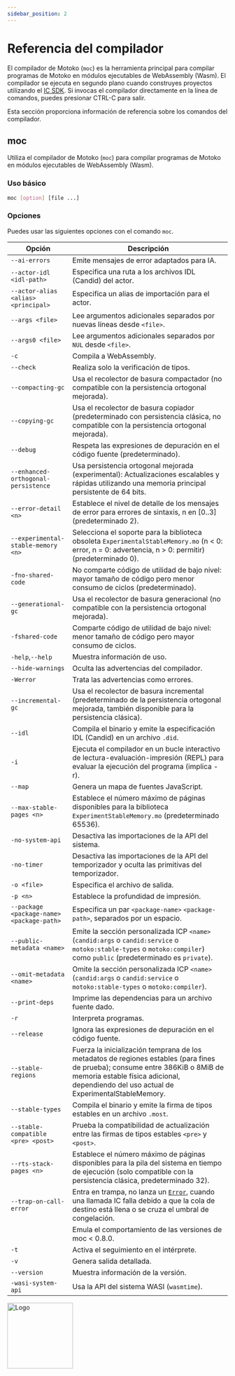```yaml
---
sidebar_position: 2
---
```


# Referencia del compilador

El compilador de Motoko (`moc`) es la herramienta principal para compilar
programas de Motoko en módulos ejecutables de WebAssembly (Wasm). El compilador
se ejecuta en segundo plano cuando construyes proyectos utilizando el
[IC SDK](https://internetcomputer.org/docs/current/developer-docs/setup/install).
Si invocas el compilador directamente en la línea de comandos, puedes presionar
CTRL-C para salir.

Esta sección proporciona información de referencia sobre los comandos del
compilador.

## moc

Utiliza el compilador de Motoko (`moc`) para compilar programas de Motoko en
módulos ejecutables de WebAssembly (Wasm).

### Uso básico

```bash
moc [option] [file ...]
```

### Opciones

Puedes usar las siguientes opciones con el comando `moc`.

| Opción                                    | Descripción                                                                                                                                                                                                              |
| ----------------------------------------- | ------------------------------------------------------------------------------------------------------------------------------------------------------------------------------------------------------------------------ |
| `--ai-errors`                             | Emite mensajes de error adaptados para IA.                                                                                                                                                                               |
| `--actor-idl <idl-path>`                  | Especifica una ruta a los archivos IDL (Candid) del actor.                                                                                                                                                               |
| `--actor-alias <alias> <principal>`       | Especifica un alias de importación para el actor.                                                                                                                                                                        |
| `--args <file>`                           | Lee argumentos adicionales separados por nuevas líneas desde `<file>`.                                                                                                                                                   |
| `--args0 <file>`                          | Lee argumentos adicionales separados por `NUL` desde `<file>`.                                                                                                                                                           |
| `-c`                                      | Compila a WebAssembly.                                                                                                                                                                                                   |
| `--check`                                 | Realiza solo la verificación de tipos.                                                                                                                                                                                   |
| `--compacting-gc`                         | Usa el recolector de basura compactador (no compatible con la persistencia ortogonal mejorada).                                                                                                                          |
| `--copying-gc`                            | Usa el recolector de basura copiador (predeterminado con persistencia clásica, no compatible con la persistencia ortogonal mejorada).                                                                                    |
| `--debug`                                 | Respeta las expresiones de depuración en el código fuente (predeterminado).                                                                                                                                              |
| `--enhanced-orthogonal-persistence`       | Usa persistencia ortogonal mejorada (experimental): Actualizaciones escalables y rápidas utilizando una memoria principal persistente de 64 bits.                                                                        |
| `--error-detail <n>`                      | Establece el nivel de detalle de los mensajes de error para errores de sintaxis, n en \[0..3\] (predeterminado 2).                                                                                                       |
| `--experimental-stable-memory <n>`        | Selecciona el soporte para la biblioteca obsoleta `ExperimentalStableMemory.mo` (n < 0: error, n = 0: advertencia, n > 0: permitir) (predeterminado 0).                                                                  |
| `-fno-shared-code`                        | No comparte código de utilidad de bajo nivel: mayor tamaño de código pero menor consumo de ciclos (predeterminado).                                                                                                      |
| `--generational-gc`                       | Usa el recolector de basura generacional (no compatible con la persistencia ortogonal mejorada).                                                                                                                         |
| `-fshared-code`                           | Comparte código de utilidad de bajo nivel: menor tamaño de código pero mayor consumo de ciclos.                                                                                                                          |
| `-help`,`--help`                          | Muestra información de uso.                                                                                                                                                                                              |
| `--hide-warnings`                         | Oculta las advertencias del compilador.                                                                                                                                                                                  |
| `-Werror`                                 | Trata las advertencias como errores.                                                                                                                                                                                     |
| `--incremental-gc`                        | Usa el recolector de basura incremental (predeterminado de la persistencia ortogonal mejorada, también disponible para la persistencia clásica).                                                                         |
| `--idl`                                   | Compila el binario y emite la especificación IDL (Candid) en un archivo `.did`.                                                                                                                                          |
| `-i`                                      | Ejecuta el compilador en un bucle interactivo de lectura-evaluación-impresión (REPL) para evaluar la ejecución del programa (implica -r).                                                                                |
| `--map`                                   | Genera un mapa de fuentes JavaScript.                                                                                                                                                                                    |
| `--max-stable-pages <n>`                  | Establece el número máximo de páginas disponibles para la biblioteca `ExperimentStableMemory.mo` (predeterminado 65536).                                                                                                 |
| `-no-system-api`                          | Desactiva las importaciones de la API del sistema.                                                                                                                                                                       |
| `-no-timer`                               | Desactiva las importaciones de la API del temporizador y oculta las primitivas del temporizador.                                                                                                                         |
| `-o <file>`                               | Especifica el archivo de salida.                                                                                                                                                                                         |
| `-p <n>`                                  | Establece la profundidad de impresión.                                                                                                                                                                                   |
| `--package <package-name> <package-path>` | Especifica un par `<package-name>` `<package-path>`, separados por un espacio.                                                                                                                                           |
| `--public-metadata <name>`                | Emite la sección personalizada ICP `<name>` (`candid:args` o `candid:service` o `motoko:stable-types` o `motoko:compiler`) como `public` (predeterminado es `private`).                                                  |
| `--omit-metadata <name>`                  | Omite la sección personalizada ICP `<name>` (`candid:args` o `candid:service` o `motoko:stable-types` o `motoko:compiler`).                                                                                              |
| `--print-deps`                            | Imprime las dependencias para un archivo fuente dado.                                                                                                                                                                    |
| `-r`                                      | Interpreta programas.                                                                                                                                                                                                    |
| `--release`                               | Ignora las expresiones de depuración en el código fuente.                                                                                                                                                                |
| `--stable-regions`                        | Fuerza la inicialización temprana de los metadatos de regiones estables (para fines de prueba); consume entre 386KiB o 8MiB de memoria estable física adicional, dependiendo del uso actual de ExperimentalStableMemory. |
| `--stable-types`                          | Compila el binario y emite la firma de tipos estables en un archivo `.most`.                                                                                                                                             |
| `--stable-compatible <pre> <post>`        | Prueba la compatibilidad de actualización entre las firmas de tipos estables `<pre>` y `<post>`.                                                                                                                         |
| `--rts-stack-pages <n>`                   | Establece el número máximo de páginas disponibles para la pila del sistema en tiempo de ejecución (solo compatible con la persistencia clásica, predeterminado 32).                                                      |
| `--trap-on-call-error`                    | Entra en trampa, no lanza un [`Error`](../base/Error.md), cuando una llamada IC falla debido a que la cola de destino está llena o se cruza el umbral de congelación.                                                    |
|                                           | Emula el comportamiento de las versiones de moc < 0.8.0.                                                                                                                                                                 |
| `-t`                                      | Activa el seguimiento en el intérprete.                                                                                                                                                                                  |
| `-v`                                      | Genera salida detallada.                                                                                                                                                                                                 |
| `--version`                               | Muestra información de la versión.                                                                                                                                                                                       |
| `-wasi-system-api`                        | Usa la API del sistema WASI (`wasmtime`).                                                                                                                                                                                |

<img src="https://github.com/user-attachments/assets/844ca364-4d71-42b3-aaec-4a6c3509ee2e" alt="Logo" width="150" height="150" />

